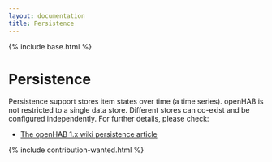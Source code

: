 ```yaml
---
layout: documentation
title: Persistence
---
```


{% include base.html %}

# Persistence

Persistence support stores item states over time (a time series).
openHAB is not restricted to a single data store.
Different stores can co-exist and be configured independently.
For further details, please check:

* [The openHAB 1.x wiki persistence article](https://github.com/openhab/openhab/wiki/Persistence)

{% include contribution-wanted.html %}
